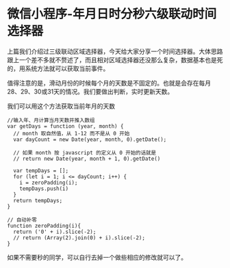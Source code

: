 # 微信小程序-年月日时分秒六级联动时间选择器
上篇我们介绍过三级联动区域选择器，今天给大家分享一个时间选择器。大体思路跟上一个差不多就不赘述了，而且相对区域选择器还没那么复杂，数据基本也是死的，用系统方法就可以获取当前事件。

值得注意的是，滑动月份的时候每个月的天数是不固定的。也就是会存在每月28、29、30或31天的情况。我们要做出判断，实时更新天数。

我们可以用这个方法获取当前年月的天数
```
//输入年、月计算当月天数并推入数组
var getDays = function (year, month) {
  // month 取自然值，从 1-12 而不是从 0 开始
  var dayCount = new Date(year, month, 0).getDate();

  // 如果 month 按 javascript 的定义从 0 开始的话就是
  // return new Date(year, month + 1, 0).getDate()

  var tempDays = [];
  for (let i = 1; i <= dayCount; i++) {
    i = zeroPadding(i);
    tempDays.push(i)
  }
  return tempDays;
}

// 自动补零
function zeroPadding(i){
  return ('0' + i).slice(-2);
  // return (Array(2).join(0) + i).slice(-2);
}
```

如果不需要秒的同学，可以自行去掉一个<picker-view-column></picker-view-column>做些相应的修改就可以了。

